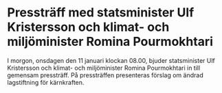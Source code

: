 # Pressträff med statsminister Ulf Kristersson och klimat- och miljöminister Romina Pourmokhtari

I morgon, onsdagen den 11 januari klockan 08.00, bjuder statsminister Ulf Kristersson och klimat- och miljöminister Romina Pourmokhtari in till gemensam pressträff. På pressträffen presenteras förslag om ändrad lagstiftning för kärnkraften.
